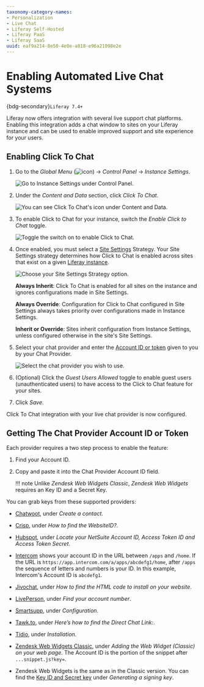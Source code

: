 ```yaml
---
taxonomy-category-names:
- Personalization
- Live Chat
- Liferay Self-Hosted
- Liferay PaaS
- Liferay SaaS
uuid: eaf9a214-8e50-4e0e-a818-e96a21098e2e
---
```


# Enabling Automated Live Chat Systems

{bdg-secondary}`Liferay 7.4+`

Liferay now offers integration with several live support chat platforms. Enabling this integration adds a chat window to sites on your Liferay instance and can be used to enable improved support and site experience for your users.

## Enabling Click To Chat

1. Go to the *Global Menu* (![icon](../../images/icon-applications-menu.png)) &rarr; *Control Panel* &rarr; *Instance Settings*.

   ![Go to Instance Settings under Control Panel.](./enabling-automated-live-chat-systems/images/02.png)

1. Under the *Content and Data* section, click *Click To Chat*.

   ![You can see Click To Chat's icon under Content and Data.](./enabling-automated-live-chat-systems/images/03.png)

1. To enable Click to Chat for your instance, switch the *Enable Click to Chat* toggle.

   ![Toggle the switch on to enable Click to Chat.](./enabling-automated-live-chat-systems/images/04.png)

1. Once enabled, you must select a [Site Settings](../site-settings.md) Strategy. Your Site Settings strategy determines how Click to Chat is enabled across sites that exist on a given [Liferay instance](../../system-administration/configuring-liferay/virtual-instances.md).

   ![Choose your Site Settings Strategy option.](./enabling-automated-live-chat-systems/images/05.png)

   **Always Inherit**: Click To Chat is enabled for all sites on the instance and ignores configurations made in Site Settings.

   **Always Override**: Configuration for Click to Chat configured in Site Settings always takes priority over configurations made in Instance Settings.

   **Inherit or Override**: Sites inherit configuration from Instance Settings, unless configured otherwise in the site's Site Settings.

1. Select your chat provider and enter the [Account ID or token](#getting-the-chat-provider-account-id-or-token) given to you by your Chat Provider.

   ![Select the chat provider you wish to use. ](./enabling-automated-live-chat-systems/images/06.png)

1. (Optional) Click the *Guest Users Allowed* toggle to enable guest users (unauthenticated users) to have access to the Click to Chat feature for your sites.

1. Click *Save*.

Click To Chat integration with your live chat provider is now configured.

## Getting The Chat Provider Account ID or Token

Each provider requires a two step process to enable the feature:

1. Find your Account ID.

1. Copy and paste it into the Chat Provider Account ID field.

   !!! note
       Unlike *Zendesk Web Widgets Classic*, *Zendesk Web Widgets* requires an Key ID and a Secret Key.

You can grab keys from these supported providers:

- [Chatwoot](https://www.chatwoot.com/docs/product/channels/api/create-channel), under *Create a contact*.

- [Crisp](https://help.crisp.chat/en/article/where-can-i-find-my-website-id-1ylqx1s/), under *How to find the WebsiteID?*.

- [Hubspot](https://knowledge.hubspot.com/integrations/use-hubspots-integration-with-netsuite), under *Locate your NetSuite Account ID, Access Token ID and Access Token Secret*.

- [Intercom](https://www.intercom.com) shows your account ID in the URL between `/apps` and `/home`. If the URL is `https://app.intercom.com/a/apps/abcdefg1/home`, after `/apps` the sequence of letters and numbers is your ID. In this example, Intercom's Account ID is `abcdefg1`.

- [Jivochat](https://www.jivochat.com/help/installation/find-code.html), under *How to find the HTML code to install on your website*.

- [LivePerson](https://knowledge.liveperson.com/troubleshooting-find-your-account-number.html), under *Find your account number*.

- [Smartsupp](https://docs.smartsupp.com/chat-box/configuration/#sub-domains-integration), under *Configuration*.

- [Tawk.to](https://help.tawk.to/article/direct-chat-link), under *Here’s how to find the Direct Chat Link:*.

- [Tidio](https://help.tidio.com/hc/en-us/articles/5389680306844-Install-Tidio-on-Site123), under *Installation*.

- [Zendesk Web Widgets Classic](https://developer.zendesk.com/documentation/classic-web-widget-sdks/web-widget/quickstart-tutorials/web-widget-javascript-apis/), under *Adding the Web Widget (Classic) on your web page*. The Account ID is the portion of the snippet after `...snippet.js?key=`.

- Zendesk Web Widgets is the same as in the Classic version. You can find the [Key ID and Secret key](https://developer.zendesk.com/documentation/zendesk-web-widget-sdks/sdks/web/enabling_auth_visitors/#generating-a-signing-key) under *Generating a signing key*.